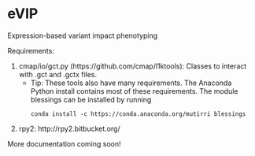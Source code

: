 # eVIP
Expression-based variant impact phenotyping 

Requirements:
<ol>
  <li>cmap/io/gct.py (https://github.com/cmap/l1ktools): Classes to interact with .gct and .gctx files. 
       <ul>
        <li>Tip: These tools also have many requirements. The Anaconda Python install contains most of these requirements. The module blessings can be installed by running <pre><code>conda install -c https://conda.anaconda.org/mutirri blessings</code></pre
        ></li>
       </ul>
  </li>
  <li>rpy2: http://rpy2.bitbucket.org/ </li>
</ol>

More documentation coming soon!
